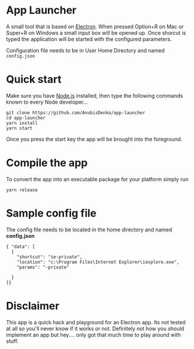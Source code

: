# App Launcher

A small tool that is based on [Electron](http://electron.atom.io). When pressed Option+R on Mac or Super+R on Windows a small input box will be opened up. Once shorcut is typed the application will be started with the configured parameters.

Configuration file needs to be in User Home Directory and named `config.json`

# Quick start

Make sure you have [Node.js](https://nodejs.org) installed, then type the following commands known to every Node developer...
```
git clone https://github.com/AnubisDenko/app-launcher
cd app-launcher
yarn install
yarn start
```
Once you press the start key the app will be brought into the foreground.

# Compile the app
To convert the app into an executable package for your platform simply run

```
yarn release
```

# Sample config file
The config file needs to be located in the home directory and named **config.json**

```
{ "data": [
  {
    "shortcut": "ie-private",
    "location": "c:\Program Files\Internet Explorer\iexplore.exe",
    "params": "-private"

  }
]}
```

# Disclaimer
This app is a quick hack and playground for an Electron app. Its not tested at all so you'll never know if it works or not. 
Definitely not how you should implement an app but hey.... only got that much time to play around with stuff.
